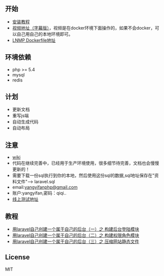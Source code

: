 
## 开始

* [安装教程](http://blog.womenshuo.com/?p=162)
* [视频地址（字幕版）](http://pan.baidu.com/s/1i41oUTR)，视频是在docker环境下面操作的，如果不会docker，可以自己用自己的本地环境即可。
* [LNMP Dockerfile地址](https://github.com/tyua07/centsos_7_lnmp)

## 环境依赖

* php >= 5.4
* mysql
* redis

## 计划

* 更新文档
* 重写js端
* 自动生成代码
* 自动布局

## 注意

* [wiki](http://laravel-admin.mydoc.io/?t=32996)
* 代码在继续完善中，已经用于生产环境使用，很多细节待完善，文档也会慢慢更新的！
* 需要下载一份sql执行到你的本地，然后使用这份sql的数据,sql地址保存在"资料文件"--> laravel.sql
* email:yangyifanphp@gmail.com
* 账户:yangyifan,密码：qiqi..
* [线上测试地址](http://test.admin.womenshuo.com/)

## 教程
* [用laravel自己创建一个属于自己的后台（一）之 构建后台登陆模块](http://blog.womenshuo.com/?p=137)
* [用laravel自己创建一个属于自己的后台（二）之 构建权限角色模块](http://blog.womenshuo.com/?p=141)
* [用laravel自己创建一个属于自己的后台（三）之 压缩网站静态文件](http://blog.womenshuo.com/?p=153)

## License

MIT 
